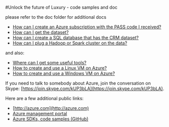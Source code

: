 #Unlock the future of Luxury - code samples and doc

please refer to the doc folder for additional docs

- [How can I create an Azure subscription with the PASS code I received?](doc/AzurePASS.md)
- [How can I get the dataset?](doc/GetTheData.md)
- [How can I create a SQL database that has the CRM dataset?](doc/SQLDatabase.md)
- [How can I plug a Hadoop or Spark cluster on the data?](doc/HDInsight.md)

and also:

- [Where can I get some useful tools?](doc/Tools.md)
- [How to create and use a Linux VM on Azure?](doc/AzureLinux.md)
- [How to create and use a Windows VM on Azure?](doc/AzureWindows.md)

If you need to talk to somebody about Azure, join the conversation on Skype: [https://join.skype.com/kUP3bLA](https://join.skype.com/kUP3bLA).


Here are a few additional public links: 

- [http://azure.com](http://azure.com)
- [Azure management portal](https://portal.azure.com)
- [Azure SDKs, code samples (GitHub)](http://github.com/azure)
